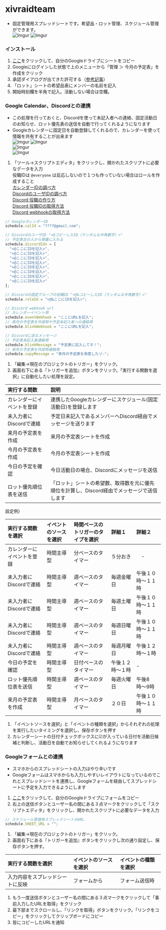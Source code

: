 # xivraidteam
- 固定管理用スプレッドシートです。希望品・ロット管理、スケジュール管理ができます。  
![Imgur](https://i.imgur.com/mzQrCJZ.png)
![Imgur](https://i.imgur.com/NwEkyTU.png)

### インストール
1. [ここ](https://docs.google.com/spreadsheets/d/1Q5FFsnICgQLiwUqzaLrHTg1B_tGYZ04QsYjYEm9WPEQ/copy)をクリックして、自分のGoogleドライブにシートをコピー
1. Googleにログインした状態で上のメニューから「管理 ＞ 今月の予定表」を作成をクリック
1. 承認ダイアログが出てきた許可する（[参考記事](https://www.virment.com/step-allow-google-apps-script/)）
1. 「ロット」シートの希望品表にメンバーの名前を記入
1. 開始時刻欄を半角で記入。活動しない場合は空欄。

### Google Calendar、Discordとの連携
- この処理を行っておくと、Discordを使って未記入者への連絡、固定活動日のお知らせ、ロット優先表の送信を自動で行ってくれるようになります
- Googleカレンダーに固定日を自動登録してくれるので、カレンダーを使って情報を共有することが出来ます  
![Imgur](https://i.imgur.com/9inwkvs.png) ![Imgur](https://i.imgur.com/frkUnmw.png)  
![Imgur](https://i.imgur.com/NWnksCE.png)  
![Imgur](https://i.imgur.com/jtwAT4F.png)  

1. 「ツール→スクリプトエディタ」をクリックし、開かれたスクリプトに必要なデータを入力  
  役職IDは `@everyone` は反応しないので１つも作っていない場合はロールを作成すること  
  [カレンダーIDの調べ方](https://support.google.com/a/answer/1626902?hl=ja)  
  [DiscordのユーザIDの調べ方](https://support.discordapp.com/hc/ja/articles/206346498-%E3%83%A6%E3%83%BC%E3%82%B6%E3%83%BC-%E3%82%B5%E3%83%BC%E3%83%90%E3%83%BC-%E3%83%A1%E3%83%83%E3%82%BB%E3%83%BC%E3%82%B8ID%E3%81%AF%E3%81%A9%E3%81%93%E3%81%A7%E8%A6%8B%E3%81%A4%E3%81%91%E3%82%89%E3%82%8C%E3%82%8B-)  
  [Discord 役職の作り方](https://support.discordapp.com/hc/ja/articles/206029707-%E6%A8%A9%E9%99%90%E3%82%92%E3%82%BB%E3%83%83%E3%83%88%E3%82%A2%E3%83%83%E3%83%97%E3%81%99%E3%82%8B%E3%81%AB%E3%81%AF-)  
  [Discord 役職IDの取得方法](https://discordhelp.net/role-id)  
  [Discord webhookの取得方法](https://support.discordapp.com/hc/ja/articles/228383668-%E3%82%BF%E3%82%A4%E3%83%88%E3%83%AB-Webhooks%E3%81%B8%E3%81%AE%E5%BA%8F%E7%AB%A0)  
```js
// GoogleカレンダーID
schedule.calId = "????@gmail.com";

// DiscordのユーザID "<@コピーしたID（ランダムな半角数字）>"
// 予定表左の人から順番に入れる
schedule.discordIds = [
  "<@ここにIDを記入>",
  "<@ここにIDを記入>",
  "<@ここにIDを記入>", 
  "<@ここにIDを記入>",
  "<@ここにIDを記入>",
  "<@ここにIDを記入>",
  "<@ここにIDを記入>",
  "<@ここにIDを記入>"
];

// Discordの固定グループの役職ID "<@&コピーしたID（ランダムな半角数字）>"
schedule.roleId = "<@&ここにIDを記入>";

// Discord webhook url
// カレンダーイベント用
schedule.eventWebhook = "ここにURLを記入";
// 来月の予定表を作成時や予定未記入者への連絡用
schedule.blinkWebhook = "ここにURLを記入";

// Discordに送るメッセージ
// 予定表未記入者連絡用
schedule.blinkMessage = "予定表に記入してネ！";
// 来月の予定表を作成時連絡用
schedule.copyMessage = "来月の予定表を用意したゾ☆";
```
1. 「編集→現在のプロジェクトのトリガー」をクリック。
1. 画面右下にある『トリガーを追加』ボタンをクリック。「実行する関数を選択」に自動化したい処理を設定。   
  
  | 実行する関数 | 説明 |
  |:-- |:-- |
  |カレンダーにイベントを登録 |連携したGoogleカレンダーにスケジュール(固定活動日)を登録します |
  |未入力者にDiscordで連絡　| 予定日未記入であるメンバーへDiscord経由でメッセージを送ります |
  |来月の予定表を作成 |来月の予定表シートを作成 |  
  |今月の予定表を作成 |今月の予定表シートを作成 | 
  |今日の予定を確認 |今日活動日の場合、Discordにメッセージを送信 | 
  |ロット優先順位表を送信 |「ロット」シートの希望数、取得数を元に優先順位を計算し、Discord経由でメッセージで送信します |

設定例）  
  
  | 実行する関数を選択 | イベントのソースを選択 |時間ベースのトリガーのタイプを選択 |詳細１ |詳細２ |
  |:-- |:-- |:-- |:-- |:-- |
  |カレンダーにイベントを登録 |時間主導型 |分ベースのタイマー |５分おき |　- |
  |未入力者にDiscordで連絡 |時間主導型 |週ベースのタイマー |毎週金曜日 |午後１０時〜１１時 |
  |未入力者にDiscordで連絡 |時間主導型 |週ベースのタイマー |毎週土曜日 |午後１０時〜１１時 |
  |未入力者にDiscordで連絡 |時間主導型 |週ベースのタイマー |毎週日曜日 |午後１０時〜１１時 |
  |未入力者にDiscordで連絡 |時間主導型 |週ベースのタイマー |毎週月曜日 |午後１２時〜１時 |
  |今日の予定を確認 |時間主導型 |日付ベースのタイマー |午後１２時〜１時 |- |
  |ロット優先順位表を送信 |時間主導型 |週ベースのタイマー |毎週火曜日 |午後8時〜9時 |
  |来月の予定表を作成 |時間主導型 |月ベースのタイマー |２０日 |午後１０時〜１１時 |  
  
1. 「イベントソースを選択」と「イベントの種類を選択」からそれぞれの処理を実行したいタイミングを選択し、保存ボタンを押す
1. カレンダーシートの日付チェックボックスに☑が入っている日付を活動日候補と判断し、活動日を自動でお知らせしてくれるようになります

### Googleフォームとの連携
- スマホからのスプレッドシートの入力はやり辛いです
- Googleフォームはスマホからも入力しやすいレイアウトになっているのでこれとスプレッドシートを連携し、Googleフォームを経由してスプレッドシートに予定を入力できるようにします

1. [ここ](https://docs.google.com/forms/d/1cEVXhR8c2H0Snp9QNTJjMGFskISdvXmIWm6vTPCbrmI/copy)をクリックして、自分のGoogleドライブにフォームをコピー
1. 右上の送信ボタンとユーザー名の間にある３点マークをクリックして「スクリプトエディタ」をクリックし、開かれたスクリプトに必要なデータを入力  
```js
// スケジュール管理用スプレッドシートのURL
schedule.SHEET_URL = "";
```
1. 「編集→現在のプロジェクトのトリガー」をクリック。
1. 画面右下にある『トリガーを追加』ボタンをクリックし次の通り設定し、保存ボタンを押す。   
  
  | 実行する関数を選択 | イベントのソースを選択 |イベントの種類を選択 |
  |:-- |:-- |:-- |
  |入力内容をスプレッドシートに反映 |フォームから |フォーム送信時 |
1. もう一度送信ボタンとユーザー名の間にある３点マークをクリックして「事前入力したURLを取得」をクリック
1. 最下部までスクロールし、「リンクを取得」ボタンをクリック。「リンクをコピー」をクリックしてクリップボードにコピー
1. 皆にコピーしたURLを通知

